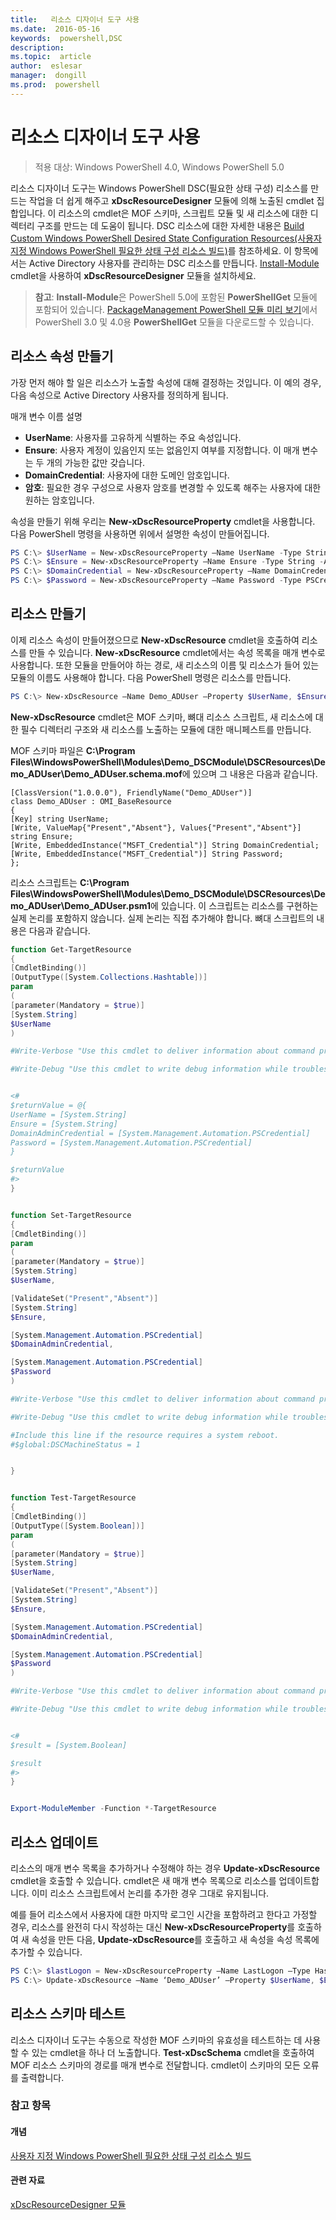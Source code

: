 ```yaml
---
title:   리소스 디자이너 도구 사용
ms.date:  2016-05-16
keywords:  powershell,DSC
description:  
ms.topic:  article
author:  eslesar
manager:  dongill
ms.prod:  powershell
---
```


# 리소스 디자이너 도구 사용

> 적용 대상: Windows PowerShell 4.0, Windows PowerShell 5.0

리소스 디자이너 도구는 Windows PowerShell DSC(필요한 상태 구성) 리소스를 만드는 작업을 더 쉽게 해주고 **xDscResourceDesigner** 모듈에 의해 노출된 cmdlet 집합입니다. 이 리소스의 cmdlet은 MOF 스키마, 스크립트 모듈 및 새 리소스에 대한 디렉터리 구조를 만드는 데 도움이 됩니다. DSC 리소스에 대한 자세한 내용은 [Build Custom Windows PowerShell Desired State Configuration Resources(사용자 지정 Windows PowerShell 필요한 상태 구성 리소스 빌드)](authoringResource.md)를 참조하세요.
이 항목에서는 Active Directory 사용자를 관리하는 DSC 리소스를 만듭니다.
[Install-Module](https://technet.microsoft.com/en-us/library/dn807162.aspx) cmdlet을 사용하여 **xDscResourceDesigner** 모듈을 설치하세요.

>**참고**: **Install-Module**은 PowerShell 5.0에 포함된 **PowerShellGet** 모듈에 포함되어 있습니다. [PackageManagement PowerShell 모듈 미리 보기](https://www.microsoft.com/en-us/download/details.aspx?id=49186)에서 PowerShell 3.0 및 4.0용 **PowerShellGet** 모듈을 다운로드할 수 있습니다.

## 리소스 속성 만들기
가장 먼저 해야 할 일은 리소스가 노출할 속성에 대해 결정하는 것입니다. 이 예의 경우, 다음 속성으로 Active Directory 사용자를 정의하게 됩니다.
 
매개 변수 이름 설명
* **UserName**: 사용자를 고유하게 식별하는 주요 속성입니다.
* **Ensure**: 사용자 계정이 있음인지 또는 없음인지 여부를 지정합니다. 이 매개 변수는 두 개의 가능한 값만 갖습니다.
* **DomainCredential**: 사용자에 대한 도메인 암호입니다.
* **암호**: 필요한 경우 구성으로 사용자 암호를 변경할 수 있도록 해주는 사용자에 대한 원하는 암호입니다.

속성을 만들기 위해 우리는 **New-xDscResourceProperty** cmdlet을 사용합니다. 다음 PowerShell 명령을 사용하면 위에서 설명한 속성이 만들어집니다.

```powershell
PS C:\> $UserName = New-xDscResourceProperty –Name UserName -Type String -Attribute Key
PS C:\> $Ensure = New-xDscResourceProperty –Name Ensure -Type String -Attribute Write –ValidateSet “Present”, “Absent”
PS C:\> $DomainCredential = New-xDscResourceProperty –Name DomainCredential-Type PSCredential -Attribute Write
PS C:\> $Password = New-xDscResourceProperty –Name Password -Type PSCredential -Attribute Write
```

## 리소스 만들기

이제 리소스 속성이 만들어졌으므로 **New-xDscResource** cmdlet을 호출하여 리소스를 만들 수 있습니다. **New-xDscResource** cmdlet에서는 속성 목록을 매개 변수로 사용합니다. 또한 모듈을 만들어야 하는 경로, 새 리소스의 이름 및 리소스가 들어 있는 모듈의 이름도 사용해야 합니다. 다음 PowerShell 명령은 리소스를 만듭니다.

```powershell
PS C:\> New-xDscResource –Name Demo_ADUser –Property $UserName, $Ensure, $DomainCredential, $Password –Path ‘C:\Program Files\WindowsPowerShell\Modules’ –ModuleName Demo_DSCModule
```

**New-xDscResource** cmdlet은 MOF 스키마, 뼈대 리소스 스크립트, 새 리소스에 대한 필수 디렉터리 구조와 새 리소스를 노출하는 모듈에 대한 매니페스트를 만듭니다.

MOF 스키마 파일은 **C:\Program Files\WindowsPowerShell\Modules\Demo_DSCModule\DSCResources\Demo_ADUser\Demo_ADUser.schema.mof**에 있으며 그 내용은 다음과 같습니다.

```
[ClassVersion("1.0.0.0"), FriendlyName("Demo_ADUser")]
class Demo_ADUser : OMI_BaseResource
{
[Key] string UserName;
[Write, ValueMap{"Present","Absent"}, Values{"Present","Absent"}] string Ensure;
[Write, EmbeddedInstance("MSFT_Credential")] String DomainCredential;
[Write, EmbeddedInstance("MSFT_Credential")] String Password;
};
```

리소스 스크립트는 **C:\Program Files\WindowsPowerShell\Modules\Demo_DSCModule\DSCResources\Demo_ADUser\Demo_ADUser.psm1**에 있습니다. 이 스크립트는 리소스를 구현하는 실제 논리를 포함하지 않습니다. 실제 논리는 직접 추가해야 합니다. 뼈대 스크립트의 내용은 다음과 같습니다.

```powershell
function Get-TargetResource
{
[CmdletBinding()]
[OutputType([System.Collections.Hashtable])]
param
(
[parameter(Mandatory = $true)]
[System.String]
$UserName
)

#Write-Verbose "Use this cmdlet to deliver information about command processing."

#Write-Debug "Use this cmdlet to write debug information while troubleshooting."


<#
$returnValue = @{
UserName = [System.String]
Ensure = [System.String]
DomainAdminCredential = [System.Management.Automation.PSCredential]
Password = [System.Management.Automation.PSCredential]
}

$returnValue
#>
}


function Set-TargetResource
{
[CmdletBinding()]
param
(
[parameter(Mandatory = $true)]
[System.String]
$UserName,

[ValidateSet("Present","Absent")]
[System.String]
$Ensure,

[System.Management.Automation.PSCredential]
$DomainAdminCredential,

[System.Management.Automation.PSCredential]
$Password
)

#Write-Verbose "Use this cmdlet to deliver information about command processing."

#Write-Debug "Use this cmdlet to write debug information while troubleshooting."

#Include this line if the resource requires a system reboot.
#$global:DSCMachineStatus = 1


}


function Test-TargetResource
{
[CmdletBinding()]
[OutputType([System.Boolean])]
param
(
[parameter(Mandatory = $true)]
[System.String]
$UserName,

[ValidateSet("Present","Absent")]
[System.String]
$Ensure,

[System.Management.Automation.PSCredential]
$DomainAdminCredential,

[System.Management.Automation.PSCredential]
$Password
)

#Write-Verbose "Use this cmdlet to deliver information about command processing."

#Write-Debug "Use this cmdlet to write debug information while troubleshooting."


<#
$result = [System.Boolean]

$result
#>
}


Export-ModuleMember -Function *-TargetResource
```

## 리소스 업데이트

리소스의 매개 변수 목록을 추가하거나 수정해야 하는 경우 **Update-xDscResource** cmdlet을 호출할 수 있습니다. cmdlet은 새 매개 변수 목록으로 리소스를 업데이트합니다. 이미 리소스 스크립트에서 논리를 추가한 경우 그대로 유지됩니다.

예를 들어 리소스에서 사용자에 대한 마지막 로그인 시간을 포함하려고 한다고 가정할 경우, 리소스를 완전히 다시 작성하는 대신 **New-xDscResourceProperty**를 호출하여 새 속성을 만든 다음, **Update-xDscResource**를 호출하고 새 속성을 속성 목록에 추가할 수 있습니다.

```powershell
PS C:\> $lastLogon = New-xDscResourceProperty –Name LastLogon –Type Hashtable –Attribute Write –Description “For mapping users to their last log on time”
PS C:\> Update-xDscResource –Name ‘Demo_ADUser’ –Property $UserName, $Ensure, $DomainCredential, $Password, $lastLogon -Force
```

## 리소스 스키마 테스트

리소스 디자이너 도구는 수동으로 작성한 MOF 스키마의 유효성을 테스트하는 데 사용할 수 있는 cmdlet을 하나 더 노출합니다. **Test-xDscSchema** cmdlet을 호출하여 MOF 리소스 스키마의 경로를 매개 변수로 전달합니다. cmdlet이 스키마의 모든 오류를 출력합니다.

### 참고 항목

#### 개념
[사용자 지정 Windows PowerShell 필요한 상태 구성 리소스 빌드](authoringResource.md)

#### 관련 자료
[xDscResourceDesigner 모듈](https://powershellgallery.com/packages/xDscResourceDesigner)



<!--HONumber=May16_HO3-->


